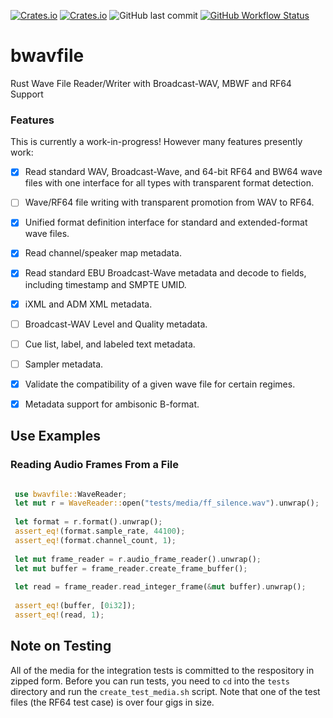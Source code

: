 [![Crates.io](https://img.shields.io/crates/l/bwavfile)](LICENSE)
[![Crates.io](https://img.shields.io/crates/v/bwavfile)](https://crates.io/crates/bwavfile/)
![GitHub last commit](https://img.shields.io/github/last-commit/iluvcapra/bwavfile)
[![GitHub Workflow Status](https://img.shields.io/github/workflow/status/iluvcapra/bwavfile/Rust)](https://github.com/iluvcapra/bwavfile/actions?query=workflow%3ARust)

# bwavfile
Rust Wave File Reader/Writer with Broadcast-WAV, MBWF and RF64 Support

### Features

This is currently a work-in-progress! However many features presently work:

- [x] Read standard WAV, Broadcast-Wave, and 64-bit RF64 and BW64 wave files with one interface for 
  all types with transparent format detection.
- [ ] Wave/RF64 file writing with transparent promotion from WAV to RF64.
- [x] Unified format definition interface for standard and extended-format wave files.
- [x] Read channel/speaker map metadata.
- [x] Read standard EBU Broadcast-Wave metadata and decode to fields, including timestamp and SMPTE UMID.
- [x] iXML and ADM XML metadata.
- [ ] Broadcast-WAV Level and Quality metadata.
- [ ] Cue list, label, and labeled text metadata.
- [ ] Sampler metadata.
- [x] Validate the compatibility of a given wave file for certain regimes.
- [x] Metadata support for ambisonic B-format.


## Use Examples

### Reading Audio Frames From a File

```rust

 use bwavfile::WaveReader;
 let mut r = WaveReader::open("tests/media/ff_silence.wav").unwrap();
 
 let format = r.format().unwrap();
 assert_eq!(format.sample_rate, 44100);
 assert_eq!(format.channel_count, 1);
 
 let mut frame_reader = r.audio_frame_reader().unwrap();
 let mut buffer = frame_reader.create_frame_buffer();
 
 let read = frame_reader.read_integer_frame(&mut buffer).unwrap();
 
 assert_eq!(buffer, [0i32]);
 assert_eq!(read, 1);
```

## Note on Testing

All of the media for the integration tests is committed to the respository
in zipped form. Before you can run tests, you need to `cd` into the `tests` 
directory and run the `create_test_media.sh` script. Note that one of the 
test files (the RF64 test case) is over four gigs in size.

